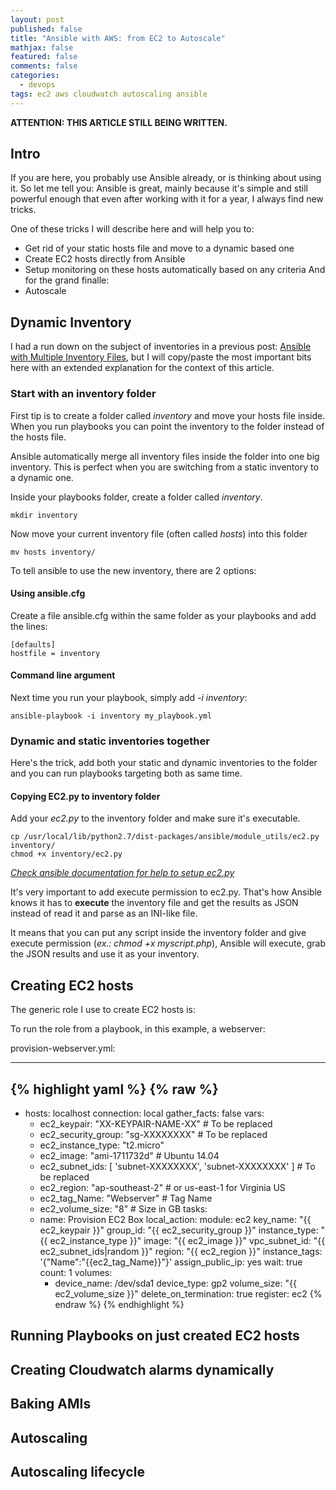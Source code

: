 ```yaml
---
layout: post
published: false
title: "Ansible with AWS: from EC2 to Autoscale"
mathjax: false
featured: false
comments: false
categories: 
  - devops
tags: ec2 aws cloudwatch autoscaling ansible
---
```


**ATTENTION: THIS ARTICLE STILL BEING WRITTEN.**

## Intro

If you are here, you probably use Ansible already, or is thinking about using it. 
So let me tell you: Ansible is great, mainly because it's simple and still powerful enough that even after working with it for a year, I always find new tricks.

One of these tricks I will describe here and will help you to:
- Get rid of your static hosts file and move to a dynamic based one
- Create EC2 hosts directly from Ansible
- Setup monitoring on these hosts automatically based on any criteria
And for the grand finalle:
- Autoscale

## Dynamic Inventory

I had a run down on the subject of inventories in a previous post: [Ansible with Multiple Inventory Files](http://allandenot.com/devops/2015/01/16/ansible-with-multiple-inventory-files.html), but I will copy/paste the most important bits here with an extended explanation for the context of this article.

### Start with an inventory folder

First tip is to create a folder called *inventory* and move your hosts file inside. When you run playbooks you can point the inventory to the folder instead of the hosts file. 

Ansible automatically merge all inventory files inside the folder into one big inventory. This is perfect when you are switching from a static inventory to a dynamic one.

Inside your playbooks folder, create a folder called *inventory*.

    mkdir inventory
    
Now move your current inventory file (often called *hosts*) into this folder

    mv hosts inventory/
    
To tell ansible to use the new inventory, there are 2 options:

#### Using ansible.cfg

Create a file ansible.cfg within the same folder as your playbooks and add the lines:

    [defaults]
    hostfile = inventory

#### Command line argument

Next time you run your playbook, simply add *-i inventory*:

    ansible-playbook -i inventory my_playbook.yml
    
### Dynamic and static inventories together

Here's the trick, add both your static and dynamic inventories to the folder and you can run playbooks targeting both as same time.

#### Copying EC2.py to inventory folder

Add your *ec2.py* to the inventory folder and make sure it's executable.

    cp /usr/local/lib/python2.7/dist-packages/ansible/module_utils/ec2.py inventory/
    chmod +x inventory/ec2.py

*[Check ansible documentation for help to setup ec2.py](http://docs.ansible.com/intro_dynamic_inventory.html#example-aws-ec2-external-inventory-script)*

It's very important to add execute permission to ec2.py. That's how Ansible knows it has to **execute** the inventory file and get the results as JSON instead of read it and parse as an INI-like file.

It means that you can put any script inside the inventory folder and give execute permission (*ex.: chmod +x myscript.php*), Ansible will execute, grab the JSON results and use it as your inventory.

## Creating EC2 hosts

The generic role I use to create EC2 hosts is:

To run the role from a playbook, in this example, a webserver:

provision-webserver.yml:

---

{% highlight yaml %}
{% raw %}
---
 - hosts: localhost
   connection: local
   gather_facts: false
   vars:
     - ec2_keypair: "XX-KEYPAIR-NAME-XX" # To be replaced
     - ec2_security_group: "sg-XXXXXXXX" # To be replaced
     - ec2_instance_type: "t2.micro"
     - ec2_image: "ami-1711732d"    # Ubuntu 14.04
     - ec2_subnet_ids: [ 'subnet-XXXXXXXX', 'subnet-XXXXXXXX' ] # To be replaced
     - ec2_region: "ap-southeast-2" # or us-east-1 for Virginia US
     - ec2_tag_Name: "Webserver"    # Tag Name
     - ec2_volume_size: "8"         # Size in GB
   tasks:
    - name: Provision EC2 Box
      local_action:
        module: ec2
        key_name: "{{ ec2_keypair }}"
        group_id: "{{ ec2_security_group }}"
        instance_type: "{{ ec2_instance_type }}"
        image: "{{ ec2_image }}"
        vpc_subnet_id: "{{ ec2_subnet_ids|random }}"
        region: "{{ ec2_region }}"
        instance_tags: '{"Name":"{{ec2_tag_Name}}"}'
        assign_public_ip: yes
        wait: true
        count: 1
        volumes:
         - device_name: /dev/sda1
           device_type: gp2
           volume_size: "{{ ec2_volume_size }}"
           delete_on_termination: true
      register: ec2
{% endraw %}
{% endhighlight %}

## Running Playbooks on just created EC2 hosts

## Creating Cloudwatch alarms dynamically

## Baking AMIs

## Autoscaling

## Autoscaling lifecycle
